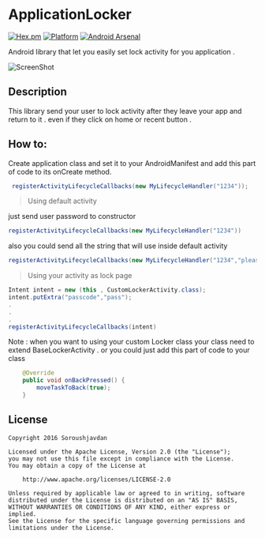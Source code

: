ApplicationLocker
===================
[![Hex.pm](https://img.shields.io/hexpm/l/plug.svg)](http://www.apache.org/licenses/LICENSE-2.0) [![Platform](https://img.shields.io/badge/platform-android-green.svg)](http://developer.android.com/index.html)
[![Android Arsenal](https://img.shields.io/badge/Android%20Arsenal-ApplicationLocker-brightgreen.svg?style=flat)](http://android-arsenal.com/details/1/3535)

Android library that let you easily set lock activity for you application .

![ScreenShot](https://raw.githubusercontent.com/soroushjavdan/ApplicationLocker/master/sample.gif)


Description
----------

This library send your user to lock activity after they leave your app and return to it . even if they click on home or recent button .

How to:
-------

Create application class and set it to your AndroidManifest and add this part of code to its onCreate method.
```java 
 registerActivityLifecycleCallbacks(new MyLifecycleHandler("1234"));
``` 
> Using default activity 

just send user password to constructor
```java 
registerActivityLifecycleCallbacks(new MyLifecycleHandler("1234"))
```
also you could send all the string that will use inside default activity 
```java 
registerActivityLifecycleCallbacks(new MyLifecycleHandler("1234","please insert your password","wrong pass","unlock"))
```

> Using your activity as lock page

```java
Intent intent = new (this , CustomLockerActivity.class);
intent.putExtra("passcode","pass");
.
.
.
registerActivityLifecycleCallbacks(intent)
```
Note : when you want to using your custom Locker class your class need to extend BaseLockerActivity .
or you could just add this part of code to your class 
```java 
    @Override
    public void onBackPressed() {
        moveTaskToBack(true);
    }
```


## License

```
Copyright 2016 Soroushjavdan

Licensed under the Apache License, Version 2.0 (the "License");
you may not use this file except in compliance with the License.
You may obtain a copy of the License at

    http://www.apache.org/licenses/LICENSE-2.0

Unless required by applicable law or agreed to in writing, software
distributed under the License is distributed on an "AS IS" BASIS,
WITHOUT WARRANTIES OR CONDITIONS OF ANY KIND, either express or implied.
See the License for the specific language governing permissions and
limitations under the License.
```

